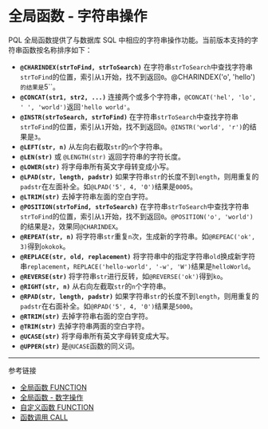 # 全局函数 - 字符串操作

PQL 全局函数提供了与数据库 SQL 中相应的字符串操作功能。当前版本支持的字符串函数按名称排序如下：

* **`@CHARINDEX(strToFind, strToSearch)`** 在字符串`strToSearch`中查找字符串`strToFind`的位置，索引从`1`开始，找不到返回`0`。@CHARINDEX('o', 'hello')`的结果是`5``。
* **`@CONCAT(str1, str2, ...)`** 连接两个或多个字符串，`@CONCAT('hel', 'lo', ' ', 'world')`返回`'hello world'`。
* **`@INSTR(strToSearch, strToFind)`** 在字符串`strToSearch`中查找字符串`strToFind`的位置，索引从`1`开始，找不到返回`0`。`@INSTR('world', 'r')`的结果是`3`。
* **`@LEFT(str, n)`** 从左向右截取`str`的`n`个字符串。
* **`@LEN(str)`** 或 `@LENGTH(str)` 返回字符串的字符长度。
* **`@LOWER(str)`** 将字母串所有英文字母转变成小写。
* **`@LPAD(str, length, padstr)`** 如果字符串`str`的长度不到`length`，则用重复的`padstr`在左面补全。如`@LPAD('5', 4, '0')`结果是`0005`。
* **`@LTRIM(str)`** 去掉字符串左面的空白字符。
* **`@POSITION(strToFind, strToSearch)`** 在字符串`strToSearch`中查找字符串`strToFind`的位置，索引从`1`开始，找不到返回`0`。`@POSITION('o', 'world')`的结果是`2`，效果同`@CHARINDEX`。
* **`@REPEAT(str, n)`** 将字符串`str`重复`n`次，生成新的字符串。如`@REPEAC('ok', 3)`得到`okokok`。
* **`@REPLACE(str, old, replacement)`** 将字符串中的指定字符串`old`换成新字符串`replacement`，`REPLACE('hello-world', '-w', 'W')`结果是`helloWorld`。
* **`@REVERSE(str)`** 将字符串`str`进行反转，如`@REVERSE('ok')`得到`ko`。
* **`@RIGHT(str, n)`** 从右向左截取`str`的`n`个字符串。
* **`@RPAD(str, length, padstr)`** 如果字符串`str`的长度不到`length`，则用重复的`padstr`在右面补全。如`@RPAD('5', 4, '0')`结果是`5000`。
* **`@RTRIM(str)`** 去掉字符串右面的空白字符。
* **`@TRIM(str)`** 去掉字符串两面的空白字符。
* **`@UCASE(str)`** 将字母串所有英文字母转变成大写。
* **`@UPPER(str)`** 是`@UCASE`函数的同义词。

---
参考链接

* [全局函数 FUNCTION](/pql/global-function.md)
* [全局函数 - 数字操作](/pql/function-numeric.md)
* [自定义函数 FUNCTION](/pql/function.md)
* [函数调用 CALL](/pql/call.md)

